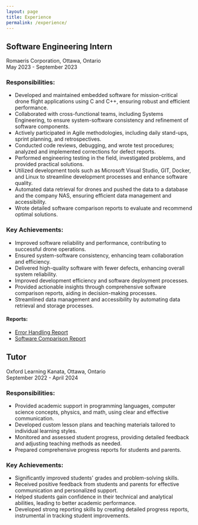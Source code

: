 ```yaml
---
layout: page
title: Experience
permalink: /experience/
---
```


## Software Engineering Intern
Romaeris Corporation, Ottawa, Ontario  
May 2023 - September 2023

### Responsibilities:
- Developed and maintained embedded software for mission-critical drone flight applications using C and C++, ensuring robust and efficient performance.
- Collaborated with cross-functional teams, including Systems Engineering, to ensure system-software consistency and refinement of software components.
- Actively participated in Agile methodologies, including daily stand-ups, sprint planning, and retrospectives.
- Conducted code reviews, debugging, and wrote test procedures; analyzed and implemented corrections for defect reports.
- Performed engineering testing in the field, investigated problems, and provided practical solutions.
- Utilized development tools such as Microsoft Visual Studio, GIT, Docker, and Linux to streamline development processes and enhance software quality.
- Automated data retrieval for drones and pushed the data to a database and the company NAS, ensuring efficient data management and accessibility.
- Wrote detailed software comparison reports to evaluate and recommend optimal solutions.

### Key Achievements:
- Improved software reliability and performance, contributing to successful drone operations.
- Ensured system-software consistency, enhancing team collaboration and efficiency.
- Delivered high-quality software with fewer defects, enhancing overall system reliability.
- Improved development efficiency and software deployment processes.
- Provided actionable insights through comprehensive software comparison reports, aiding in decision-making processes.
- Streamlined data management and accessibility by automating data retrieval and storage processes.

#### Reports:
- [Error Handling Report](/pages/pdfs/error_handling_report)
- [Software Comparison Report](/pages/pdfs/software_comparison )

## Tutor
Oxford Learning Kanata, Ottawa, Ontario  
September 2022 - April 2024

### Responsibilities:
- Provided academic support in programming languages, computer science concepts, physics, and math, using clear and effective communication.
- Developed custom lesson plans and teaching materials tailored to individual learning styles.
- Monitored and assessed student progress, providing detailed feedback and adjusting teaching methods as needed.
- Prepared comprehensive progress reports for students and parents.

### Key Achievements:
- Significantly improved students' grades and problem-solving skills.
- Received positive feedback from students and parents for effective communication and personalized support.
- Helped students gain confidence in their technical and analytical abilities, leading to better academic performance.
- Developed strong reporting skills by creating detailed progress reports, instrumental in tracking student improvements.